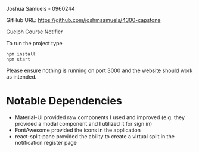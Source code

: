 Joshua Samuels - 0960244

GitHub URL: https://github.com/joshmsamuels/4300-capstone

Guelph Course Notifier

To run the project type
```
npm install
npm start
```

Please ensure nothing is running on port 3000 and the website should work as intended.

Notable Dependencies
============
* Material-UI provided raw components I used and improved (e.g. they provided a modal component and I utilized it for sign in)
* FontAwesome provided the icons in the application
* react-split-pane provided the ability to create a virtual split in the notification register page

